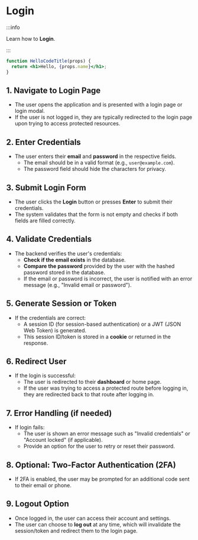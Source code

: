 # Login

:::info

Learn how to **Login**.

:::

```jsx title="/src/components/HelloCodeTitle.js"
function HelloCodeTitle(props) {
  return <h1>Hello, {props.name}</h1>;
}
```

## 1. Navigate to Login Page
- The user opens the application and is presented with a login page or login modal.
- If the user is not logged in, they are typically redirected to the login page upon trying to access protected resources.

## 2. Enter Credentials
- The user enters their **email** and **password** in the respective fields.
  - The email should be in a valid format (e.g., `user@example.com`).
  - The password field should hide the characters for privacy.

## 3. Submit Login Form
- The user clicks the **Login** button or presses **Enter** to submit their credentials.
- The system validates that the form is not empty and checks if both fields are filled correctly.

## 4. Validate Credentials
- The backend verifies the user's credentials:
  - **Check if the email exists** in the database.
  - **Compare the password** provided by the user with the hashed password stored in the database.
  - If the email or password is incorrect, the user is notified with an error message (e.g., "Invalid email or password").

## 5. Generate Session or Token
- If the credentials are correct:
  - A session ID (for session-based authentication) or a JWT (JSON Web Token) is generated.
  - This session ID/token is stored in a **cookie** or returned in the response.

## 6. Redirect User
- If the login is successful:
  - The user is redirected to their **dashboard** or home page.
  - If the user was trying to access a protected route before logging in, they are redirected back to that route after logging in.

## 7. Error Handling (if needed)
- If login fails:
  - The user is shown an error message such as "Invalid credentials" or "Account locked" (if applicable).
  - Provide an option for the user to retry or reset their password.

## 8. Optional: Two-Factor Authentication (2FA)
- If 2FA is enabled, the user may be prompted for an additional code sent to their email or phone.

## 9. Logout Option
- Once logged in, the user can access their account and settings.
- The user can choose to **log out** at any time, which will invalidate the session/token and redirect them to the login page.
